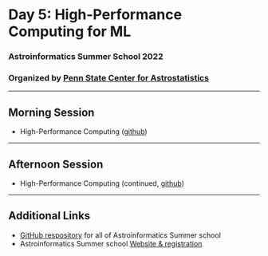 # Day 5: High-Performance Computing for ML

### Astroinformatics Summer School 2022 
### Organized by [Penn State Center for Astrostatistics](https://sites.psu.edu/astrostatistics/)

-----
## Morning Session
- High-Performance Computing ([github](https://github.com/Astroinformatics/HighPerformanceComputing))

-----
## Afternoon Session 
- High-Performance Computing (continued, [github](https://github.com/Astroinformatics/HighPerformanceComputing))

-----
## Additional Links
- [GitHub respository](https://github.com/Astroinformatics/SummerSchool2022) for all of Astroinformatics Summer school
- Astroinformatics Summer school [Website & registration](https://sites.psu.edu/astrostatistics/astroinfo-su22/)
